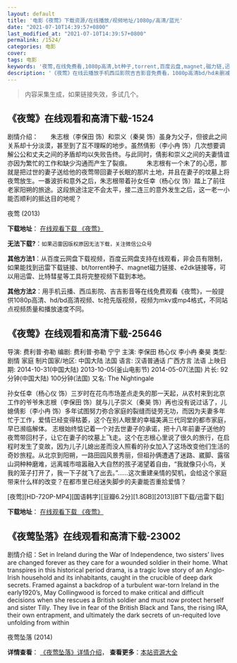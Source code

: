 ```yaml
---
layout: default
title: '电影《夜莺》下载资源/在线播放/视频地址/1080p/高清/蓝光'
date: "2021-07-10T14:39:57+0800"
last_modified_at: "2021-07-10T14:39:57+0800"
permalink: /1524/
categories: 电影
cover:
tags: 电影
keywords: '夜莺,在线免费看,1080p高清,bt种子,torrent,百度云盘,magnet,磁力链,迅雷下载资源'
description: '《夜莺》在线云播放手机西瓜影院吉吉影音免费看，1080p高清bd/hd未删减完整版和tc抢先枪版，mkv/mp4格式，附带bt/torrent种子、magnet/磁力链、百度云盘、网盘资源迅雷下载链接'
---
```


>内容采集生成，如果链接失效，多试几个。


## 《夜莺》在线观看和高清下载-1524

剧情介绍：　　朱志根（李保田 饰）和崇义（秦昊 饰）虽身为父子，但彼此之间关系却十分淡漠，甚至到了互不理睬的地步。虽然倩影（李小冉 饰）几次想要调解公公和丈夫之间的矛盾却均以失败告终。与此同时，倩影和崇义之间的夫妻情谊亦因为繁忙的工作和缺少沟通而产生了裂痕。  　　朱志根有一个未了的心愿，那就是把过世的妻子送给他的夜莺带回妻子长眠的那片土地，并且在妻子的坟墓上将夜莺放生。一番波折和意外之后，朱志根带着孙女任幸（杨心仪 饰）踏上了前往老家阳朔的旅途。这段旅途注定不会太平，接二连三的意外发生之后，这一老一小能否顺利的抵达目的地呢？


夜莺 (2013)

**下载地址**： [在线观看下载 《夜莺》](https://www.btbtdy.me/btdy/dy2407.html) 


**无法下载?**：`如果迅雷因版权原因无法下载，关注微信公众号 `

**其他方法1**：从百度云网盘下载视频，百度云网盘支持在线观看，非会员有限制，如果能找到迅雷下载链接、bt/torrent种子、magnet磁力链接、e2dk链接等，可以用迅雷、比特彗星等工具将完整视频下载到本地。

**其他方法2**：用手机云播、西瓜影院、吉吉影音等在线免费观看《夜莺》，一般提供1080p高清、hd/bd高清视频、tc抢先版视频，视频为mkv或mp4格式，不同站点视频质量和播放速度不同。


## 《夜莺》在线观看和高清下载-25646

导演: 费利普·弥勒 编剧: 费利普·弥勒 宁宁 主演: 李保田 杨心仪 李小冉 秦昊 类型: 剧情 家庭 制片国家/地区: 中国大陆 法国 语言: 汉语普通话 广西方言 法语 上映日期: 2014-10-31(中国大陆) 2013-10-05(釜山电影节) 2014-05-07(法国) 片长: 92分钟(中国大陆) 100分钟(法国) 又名: The Nightingale

孙女任幸（杨心仪 饰）三岁时在花鸟市场差点走失的那一天起，从农村来到北京工作的爷爷朱志根（李保田 饰）就与儿子崇义（秦昊 饰）再也没有说过话了，儿媳倩影（李小冉 饰）多年试图努力弥合家庭的裂缝而徒劳无功，而因为夫妻多年忙于工作，爱情已经变得枯萎，这个在别人眼里的幸福美满三代同堂的都市家庭，早已濒临解体。 志根始终惦记着一个对去世妻子的承诺，把十八年前妻子送他的夜莺带回村子，让它在妻子的坟墓上飞走。这个在志根心里说了很久的旅行，在启程时发生了变故，因为儿子儿媳出差而没人照看的孙女加入了这场改变他们生活的奇妙旅程。从北京到阳朔，一路田园风景秀丽，但祖孙俩遭遇了迷路、崴脚、露宿山洞种种磨难，远离城市喧嚣融入大自然的孩子渴望着自由，“我就像只小鸟，关我的笼子打开了，我一下子就飞了出去。”……这次重建亲情的契机，会给这个家庭带来什么样的改变？在都市里已经迷失脚步的夫妻能否重拾爱情？


[夜莺][HD-720P-MP4][国语韩字][豆瓣6.2分][1.8GB][2013][BT下载/迅雷下载]

**下载地址**： [在线观看下载 《夜莺》](https://www.btdx8.com/torrent/the_nightingale_2014.html) 


## 《夜莺坠落》在线观看和高清下载-23002

剧情介绍：Set in Ireland during the War of Independence, two sisters’ lives are changed forever as they care for a wounded soldier in their home. What transpires in this historical period drama, is a tragic love story of an Anglo-Irish household and its inhabitants, caught in the crucible of deep dark secrets. Framed against a backdrop of a turbulent war-torn Ireland in the early1920’s, May Collingwood is forced to make critical and difficult decisions when she rescues a British soldier and must now protect herself and sister Tilly. They live in fear of the British Black and Tans, the rising IRA, their own entrapment, and ultimately the dark secrets of un-requited love unfolding from within


夜莺坠落 (2014)

**详情查看**： [《夜莺坠落》详情介绍](/movie/23002/)， **查看更多**：[本站资源大全](/movie/t/all/)

